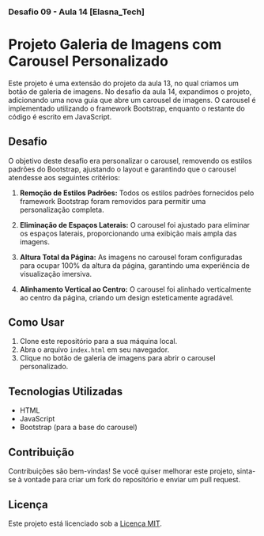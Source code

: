 ### Desafio  09 - Aula 14 [Elasna_Tech]

# Projeto Galeria de Imagens com Carousel Personalizado

Este projeto é uma extensão do projeto da aula 13, no qual criamos um botão de galeria de imagens. No desafio da aula 14, expandimos o projeto, adicionando uma nova guia que abre um carousel de imagens. O carousel é implementado utilizando o framework Bootstrap, enquanto o restante do código é escrito em JavaScript.

## Desafio

O objetivo deste desafio era personalizar o carousel, removendo os estilos padrões do Bootstrap, ajustando o layout e garantindo que o carousel atendesse aos seguintes critérios:

1. **Remoção de Estilos Padrões:** Todos os estilos padrões fornecidos pelo framework Bootstrap foram removidos para permitir uma personalização completa.

2. **Eliminação de Espaços Laterais:** O carousel foi ajustado para eliminar os espaços laterais, proporcionando uma exibição mais ampla das imagens.

3. **Altura Total da Página:** As imagens no carousel foram configuradas para ocupar 100% da altura da página, garantindo uma experiência de visualização imersiva.

4. **Alinhamento Vertical ao Centro:** O carousel foi alinhado verticalmente ao centro da página, criando um design esteticamente agradável.

## Como Usar

1. Clone este repositório para a sua máquina local.
2. Abra o arquivo `index.html` em seu navegador.
3. Clique no botão de galeria de imagens para abrir o carousel personalizado.

## Tecnologias Utilizadas

- HTML
- JavaScript
- Bootstrap (para a base do carousel)

## Contribuição

Contribuições são bem-vindas! Se você quiser melhorar este projeto, sinta-se à vontade para criar um fork do repositório e enviar um pull request.

## Licença

Este projeto está licenciado sob a [Licença MIT](LICENSE).


